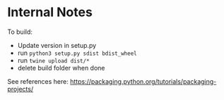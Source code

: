 
# Internal Notes

To build:
 - Update version in setup.py
 - run `python3 setup.py sdist bdist_wheel`
 - run `twine upload dist/*`
 - delete build folder when done

See references here: https://packaging.python.org/tutorials/packaging-projects/
